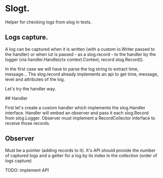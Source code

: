 # Slogt.

Helper for checking logs from slog in tests.

## Logs capture.

A log can be captured when it is written (with a custom io.Writer passed to the handler)
or when iut is passed - as a slog.record - to the handler by the logger (via handler.Handle(ctx context.Context, record slog.Record)).

In the first case we will have to parse the log string to extract time, message...
The slog.record already implements an api to get time, message, level and attributes of the log. 

Let's try the handler way.

## Handler

First let's create a custom handler which implements the slog.Handler interface.
Handler will embed an observer and pass it each slog.Record from slog.Logger.
Observer must implement a RecordCollector interface to receive those records.

## Observer

Must be a pointer (adding records to it).
It's API should provide the number of captured logs and a getter for a log
by its index in the collection (order of logs capture)

TODO: implement API